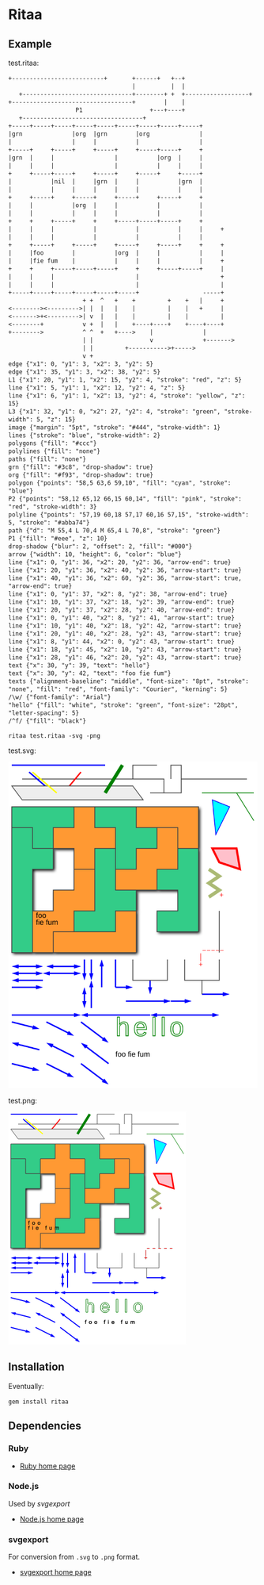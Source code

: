 # Ritaa

## Example

test.ritaa:

    +--------------------------+       +------+   +--+
                                       |          |  |
       +-------------------------------+--------+ +  +------------------+
    +----------------------------------+        |    |
                       P1                   +---+----+
       +----------------------------------+
    +-----+-----+-----+-----+-----+-----+-----+-----+-----+
    |grn              |org  |grn        |org              |
    |                 |     |           |                 |
    +-----+     +-----+     +-----+     +-----+-----+     +
    |grn  |     |                 |           |org  |     |
    |     |     |                 |           |     |     |
    +     +-----+-----+     +-----+     +-----+     +-----+
    |           |nil  |     |grn  |     |           |grn  |
    |           |     |     |     |     |           |     |
    +     +-----+     +-----+     +-----+     +-----+     +
    |     |           |org  |     |           |           |
    |     |           |     |     |           |           |
    +     +     +-----+     +     +-----+-----+-----+     +
    |     |     |           |           |           |     |     +
    |     |     |           |           |           |     |
    +     +-----+     +-----+     +-----+     +-----+     +     +
    |     |foo        |           |org  |     |           |     |
    |     |fie fum    |           |     |     |           |     +
    +     +     +-----+-----+-----+     +     +-----+-----+     |
    |     |     |                       |                       +
    |     |     |                       |                       |
    +-----+-----+-----+-----+-----+-----+                  -----+
                         + +  ^   +    +         +    +   |     +
    <--------><--------->| |  |   |    |         |    |   +     |
    <------->+<--------->| v  |   |    |         |    |         |
    <--------+           v +  |   |    +----+----+    +----+----+
    +-------->           ^ ^  +   +---->    |              |
                         | |                v              +------->
                         | |         +----------->+----->
                         v +
    edge {"x1": 0, "y1": 3, "x2": 3, "y2": 5}
    edge {"x1": 35, "y1": 3, "x2": 38, "y2": 5}
    L1 {"x1": 20, "y1": 1, "x2": 15, "y2": 4, "stroke": "red", "z": 5}
    line {"x1": 5, "y1": 1, "x2": 12, "y2": 4, "z": 5}
    line {"x1": 6, "y1": 1, "x2": 13, "y2": 4, "stroke": "yellow", "z": 15}
    L3 {"x1": 32, "y1": 0, "x2": 27, "y2": 4, "stroke": "green", "stroke-width": 5, "z": 15}
    image {"margin": "5pt", "stroke": "#444", "stroke-width": 1}
    lines {"stroke": "blue", "stroke-width": 2}
    polygons {"fill": "#ccc"}
    polylines {"fill": "none"}
    paths {"fill": "none"}
    grn {"fill": "#3c8", "drop-shadow": true}
    org {"fill": "#f93", "drop-shadow": true}
    polygon {"points": "58,5 63,6 59,10", "fill": "cyan", "stroke": "blue"}
    P2 {"points": "58,12 65,12 66,15 60,14", "fill": "pink", "stroke": "red", "stroke-width": 3}
    polyline {"points": "57,19 60,18 57,17 60,16 57,15", "stroke-width": 5, "stroke": "#abba74"}
    path {"d": "M 55,4 L 70,4 M 65,4 L 70,8", "stroke": "green"}
    P1 {"fill": "#eee", "z": 10}
    drop-shadow {"blur": 2, "offset": 2, "fill": "#000"}
    arrow {"width": 10, "height": 6, "color": "blue"}
    line {"x1": 0, "y1": 36, "x2": 20, "y2": 36, "arrow-end": true}
    line {"x1": 20, "y1": 36, "x2": 40, "y2": 36, "arrow-start": true}
    line {"x1": 40, "y1": 36, "x2": 60, "y2": 36, "arrow-start": true, "arrow-end": true}
    line {"x1": 0, "y1": 37, "x2": 8, "y2": 38, "arrow-end": true}
    line {"x1": 10, "y1": 37, "x2": 18, "y2": 39, "arrow-end": true}
    line {"x1": 20, "y1": 37, "x2": 28, "y2": 40, "arrow-end": true}
    line {"x1": 0, "y1": 40, "x2": 8, "y2": 41, "arrow-start": true}
    line {"x1": 10, "y1": 40, "x2": 18, "y2": 42, "arrow-start": true}
    line {"x1": 20, "y1": 40, "x2": 28, "y2": 43, "arrow-start": true}
    line {"x1": 8, "y1": 44, "x2": 0, "y2": 43, "arrow-start": true}
    line {"x1": 18, "y1": 45, "x2": 10, "y2": 43, "arrow-start": true}
    line {"x1": 28, "y1": 46, "x2": 20, "y2": 43, "arrow-start": true}
    text {"x": 30, "y": 39, "text": "hello"}
    text {"x": 30, "y": 42, "text": "foo fie fum"}
    texts {"alignment-baseline": "middle", "font-size": "8pt", "stroke": "none", "fill": "red", "font-family": "Courier", "kerning": 5}
    /\w/ {"font-family": "Arial"}
    "hello" {"fill": "white", "stroke": "green", "font-size": "28pt", "letter-spacing": 5}
    /^f/ {"fill": "black"}

<!-- . -->

    ritaa test.ritaa -svg -png

test.svg:

![](test.svg)

test.png:

![](test.png)

## Installation

Eventually:

    gem install ritaa

## Dependencies

### Ruby

- [Ruby home page](https://www.ruby-lang.org/en/)

### Node.js

Used by _svgexport_

- [Node.js home page](https://nodejs.org/en/)

### svgexport

For conversion from `.svg` to `.png` format.

- [svgexport home page](https://github.com/shakiba/svgexport)
